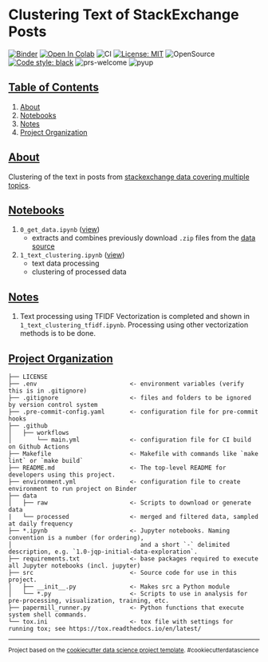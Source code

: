 # Clustering Text of StackExchange Posts

[![Binder](https://mybinder.org/badge_logo.svg)](https://mybinder.org/v2/gh/elsdes3/text-clustering)
[![Open In Colab](https://colab.research.google.com/assets/colab-badge.svg)](https://colab.research.google.com/github/elsdes3/text-clustering/master/0_get_data.ipynb)
![CI](https://github.com/elsdes3/text-clustering/workflows/CI/badge.svg)
[![License: MIT](https://img.shields.io/badge/License-MIT-brightgreen.svg)](https://opensource.org/licenses/mit)
![OpenSource](https://badgen.net/badge/Open%20Source%20%3F/Yes%21/blue?icon=github)
[![Code style: black](https://img.shields.io/badge/code%20style-black-000000.svg)](https://github.com/ambv/black)
![prs-welcome](https://img.shields.io/badge/PRs-welcome-brightgreen.svg?style=flat-square)
![pyup](https://pyup.io/repos/github/elsdes3/text-clustering/shield.svg)

## [Table of Contents](#table-of-contents)
1. [About](#about)
2. [Notebooks](#notebooks)
3. [Notes](#notes)
4. [Project Organization](#project-organization)

## [About](#about)

Clustering of the text in posts from [stackexchange data covering multiple topics](https://www.kaggle.com/c/transfer-learning-on-stack-exchange-tags/data).

## [Notebooks](#notebooks)
1. `0_get_data.ipynb` ([view](https://nbviewer.org/github/elsdes3/text-clustering/blob/main/0_get_data.ipynb))
   - extracts and combines previously download `.zip` files from the [data source](https://www.kaggle.com/competitions/transfer-learning-on-stack-exchange-tags/data)
2. `1_text_clustering.ipynb` ([view](https://nbviewer.org/github/elsdes3/text-clustering/blob/main/1_text_clustering.ipynb))
   - text data processing
   - clustering of processed data

## [Notes](#notes)
1. Text processing using TFIDF Vectorization is completed and shown in `1_text_clustering_tfidf.ipynb`. Processing using other vectorization methods is to be done.

## [Project Organization](#project-organization)

    ├── LICENSE
    ├── .env                          <- environment variables (verify this is in .gitignore)
    ├── .gitignore                    <- files and folders to be ignored by version control system
    ├── .pre-commit-config.yaml       <- configuration file for pre-commit hooks
    ├── .github
    │   ├── workflows
    │       └── main.yml              <- configuration file for CI build on Github Actions
    ├── Makefile                      <- Makefile with commands like `make lint` or `make build`
    ├── README.md                     <- The top-level README for developers using this project.
    ├── environment.yml               <- configuration file to create environment to run project on Binder
    ├── data
    │   ├── raw                       <- Scripts to download or generate data
    |   └── processed                 <- merged and filtered data, sampled at daily frequency
    ├── *.ipynb                       <- Jupyter notebooks. Naming convention is a number (for ordering),
    │                                    and a short `-` delimited description, e.g. `1.0-jqp-initial-data-exploration`.
    ├── requirements.txt              <- base packages required to execute all Jupyter notebooks (incl. jupyter)
    ├── src                           <- Source code for use in this project.
    │   ├── __init__.py               <- Makes src a Python module
    │   └── *.py                      <- Scripts to use in analysis for pre-processing, visualization, training, etc.
    ├── papermill_runner.py           <- Python functions that execute system shell commands.
    └── tox.ini                       <- tox file with settings for running tox; see https://tox.readthedocs.io/en/latest/

--------

<p><small>Project based on the <a target="_blank" href="https://drivendata.github.io/cookiecutter-data-science/">cookiecutter data science project template</a>. #cookiecutterdatascience</small></p>
